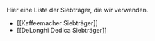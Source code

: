 
Hier eine Liste der Siebträger, die wir verwenden.

- [[Kaffeemacher Siebträger]]
- [[DeLonghi Dedica Siebträger]]

